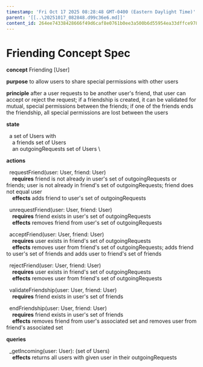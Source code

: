 ```yaml
---
timestamp: 'Fri Oct 17 2025 08:28:48 GMT-0400 (Eastern Daylight Time)'
parent: '[[..\20251017_082848.d99c36e6.md]]'
content_id: 264ee74338428666f49d6caf8e0761b0ee3a500b6d55954ea33dffce978cf23d
---
```


# Friending Concept Spec

**concept** Friending \[User]

**purpose** to allow users to share special permissions with other users

**principle** after a user requests to be another user's friend, that user can accept or reject the request; if a friendship is created, it can be validated for mutual, special permissions between the friends; if one of the friends ends the friendship, all special permissions are lost between the users

**state**

  a set of Users with \
    a friends set of Users \
    an outgoingRequests set of Users \\

**actions**

  requestFriend(user: User, friend: User) \
    **requires**  friend is not already in user's set of outgoingRequests or friends; user is not already in friend's set of outgoingRequests; friend does not equal user  \
    **effects** adds friend to user's set of outgoingRequests

  unrequestFriend(user: User, friend: User) \
    **requires**  friend exists  in user's set of outgoingRequests  \
    **effects** removes friend from user's set of outgoingRequests

  acceptFriend(user: User, friend: User) \
    **requires** user exists in friend's set of outgoingRequests \
    **effects** removes user from friend's set of outgoingRequests; adds friend to user's set of friends and adds user to friend's set of friends

  rejectFriend(user: User, friend: User) \
    **requires** user exists in friend's set of outgoingRequests \
    **effects** removes user from friend's set of outgoingRequests

  validateFriendship(user: User, friend: User) \
    **requires** friend exists in user's set of friends

  endFriendship(user: User, friend: User) \
    **requires** friend exists in user's set of friends \
    **effects** removes friend from user's associated set and removes user from friend's associated set

**queries**

  \_getIncoming(user: User): (set of Users) \
    **effects** returns all users with given user in their outgoingRequests
